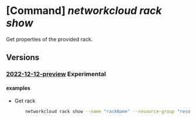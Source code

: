 # [Command] _networkcloud rack show_

Get properties of the provided rack.

## Versions

### [2022-12-12-preview](/Resources/mgmt-plane/L3N1YnNjcmlwdGlvbnMve30vcmVzb3VyY2Vncm91cHMve30vcHJvdmlkZXJzL21pY3Jvc29mdC5uZXR3b3JrY2xvdWQvcmFja3Mve30=/2022-12-12-preview.xml) **Experimental**

<!-- mgmt-plane /subscriptions/{}/resourcegroups/{}/providers/microsoft.networkcloud/racks/{} 2022-12-12-preview -->

#### examples

- Get rack
    ```bash
        networkcloud rack show --name "rackName" --resource-group "resourceGroupName"
    ```

